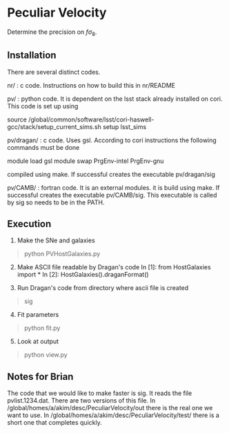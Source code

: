 # Peculiar Velocity

Determine the precision on $f\sigma_8$.

## Installation

There are several distinct codes.

nr/ : c code.  Instructions on how to build this in nr/README

pv/ : python code.  It is dependent on the lsst stack already installed
on cori.  This code is set up using

source /global/common/software/lsst/cori-haswell-gcc/stack/setup_current_sims.sh
setup lsst_sims

pv/dragan/ : c code.  Uses gsl.  According to cori instructions the following commands must be done

module load gsl
module swap PrgEnv-intel PrgEnv-gnu

compiled using make.  If successful creates the executable pv/dragan/sig

pv/CAMB/ : fortran code.  It is an external modules. it is build using make. If successful creates the executable pv/CAMB/sig.  This executable is called by sig so needs to be in the PATH.



## Execution

1) Make the SNe and galaxies
> python PVHostGalaxies.py 

2) Make ASCII file readable by Dragan's code
In [1]: from HostGalaxies import *
In [2]: HostGalaxies().draganFormat() 

3) Run Dragan's code from directory where ascii file is created
>sig

4) Fit parameters
> python fit.py

5) Look at output
> python view.py

## Notes for Brian

The code that we would like to make faster is sig.  It reads the file pvlist.1234.dat.  There are two versions of this file.  In /global/homes/a/akim/desc/PeculiarVelocity/out there is the real one we want to use.  In /global/homes/a/akim/desc/PeculiarVelocity/test/ there is a short one that completes quickly.
